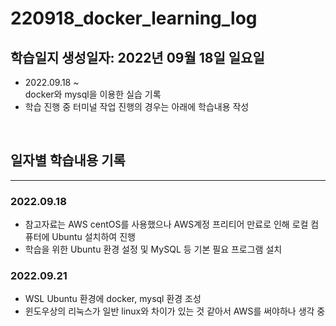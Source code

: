 # 220918_docker_learning_log

## 학습일지 생성일자: 2022년 09월 18일 일요일
- 2022.09.18 ~  
    docker와 mysql을 이용한 실습 기록  
- 학습 진행 중 터미널 작업 진행의 경우는 아래에 학습내용 작성 

&nbsp;
## 일자별 학습내용 기록
---
### 2022.09.18
- 참고자료는 AWS centOS를 사용했으나 AWS계정 프리티어 만료로 인해 로컬 컴퓨터에 Ubuntu 설치하여 진행
- 학습을 위한 Ubuntu 환경 설정 및 MySQL 등 기본 필요 프로그램 설치 

### 2022.09.21
- WSL Ubuntu 환경에 docker, mysql 환경 조성
- 윈도우상의 리눅스가 일반 linux와 차이가 있는 것 같아서 AWS를 써야하나 생각 중